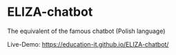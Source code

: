 # ELIZA-chatbot
The equivalent of the famous chatbot (Polish language) 

Live-Demo: https://education-it.github.io/ELIZA-chatbot/
